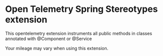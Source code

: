 # Open Telemetry Spring Stereotypes extension

This opentelemetry extension instruments all public methods in classes annotated with @Component or @Service

Your mileage may vary when using this extension.